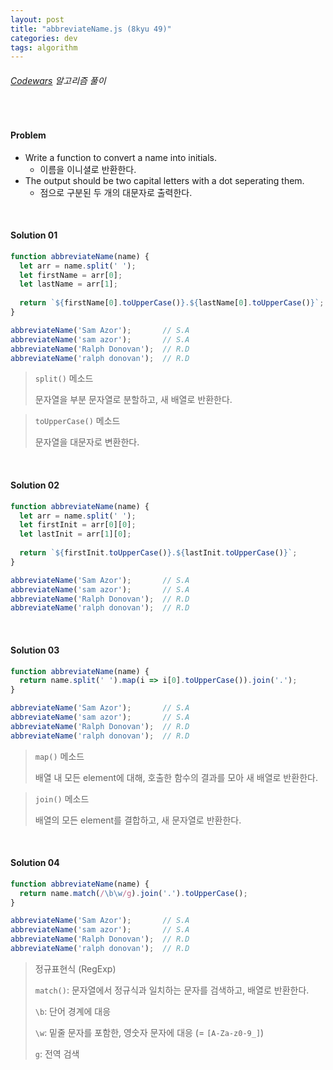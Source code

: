 ```yaml
---
layout: post
title: "abbreviateName.js (8kyu 49)"
categories: dev
tags: algorithm
---
```


###### [Codewars](https://www.codewars.com) 알고리즘 풀이

<br>

#### Problem

- Write a function to convert a name into initials.
  - 이름을 이니셜로 반환한다.
- The output should be two capital letters with a dot seperating them.
  - 점으로 구분된 두 개의 대문자로 출력한다.

<br>

#### Solution 01

```js
function abbreviateName(name) {
  let arr = name.split(' ');
  let firstName = arr[0];
  let lastName = arr[1];
  
  return `${firstName[0].toUpperCase()}.${lastName[0].toUpperCase()}`;
}

abbreviateName('Sam Azor');       // S.A
abbreviateName('sam azor');       // S.A
abbreviateName('Ralph Donovan');  // R.D
abbreviateName('ralph donovan');  // R.D
```

> `split()` 메소드
>
> 문자열을 부분 문자열로 분할하고, 새 배열로 반환한다.

> `toUpperCase()` 메소드
>
> 문자열을 대문자로 변환한다.

<br>

#### Solution 02

```js
function abbreviateName(name) {
  let arr = name.split(' ');
  let firstInit = arr[0][0];
  let lastInit = arr[1][0];
  
  return `${firstInit.toUpperCase()}.${lastInit.toUpperCase()}`;
}

abbreviateName('Sam Azor');       // S.A
abbreviateName('sam azor');       // S.A
abbreviateName('Ralph Donovan');  // R.D
abbreviateName('ralph donovan');  // R.D
```

<br>

#### Solution 03

```js
function abbreviateName(name) {
  return name.split(' ').map(i => i[0].toUpperCase()).join('.');
}

abbreviateName('Sam Azor');       // S.A
abbreviateName('sam azor');       // S.A
abbreviateName('Ralph Donovan');  // R.D
abbreviateName('ralph donovan');  // R.D
```

> `map()` 메소드
>
> 배열 내 모든 element에 대해, 호출한 함수의 결과를 모아 새 배열로 반환한다.

> `join()` 메소드
>
> 배열의 모든 element를 결합하고, 새 문자열로 반환한다.

<br>

#### Solution 04

```js
function abbreviateName(name) {
  return name.match(/\b\w/g).join('.').toUpperCase();
}

abbreviateName('Sam Azor');       // S.A
abbreviateName('sam azor');       // S.A
abbreviateName('Ralph Donovan');  // R.D
abbreviateName('ralph donovan');  // R.D
```

> 정규표현식 (RegExp)
>
> `match()`: 문자열에서 정규식과 일치하는 문자를 검색하고, 배열로 반환한다.
>
> `\b`: 단어 경계에 대응
>
> `\w`: 밑줄 문자를 포함한, 영숫자 문자에 대응 (= `[A-Za-z0-9_]`)
>
> `g`: 전역 검색

<br>

<br>
